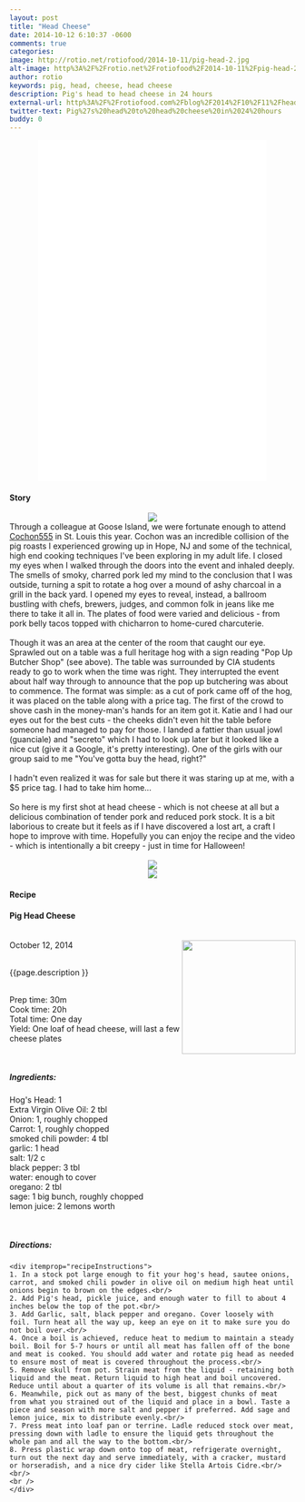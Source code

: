 ```yaml
---
layout: post
title: "Head Cheese"
date: 2014-10-12 6:10:37 -0600
comments: true
categories: 
image: http://rotio.net/rotiofood/2014-10-11/pig-head-2.jpg
alt-image: http%3A%2F%2Frotio.net%2Frotiofood%2F2014-10-11%2Fpig-head-2.jpg
author: rotio
keywords: pig, head, cheese, head cheese
description: Pig's head to head cheese in 24 hours
external-url: http%3A%2F%2Frotiofood.com%2Fblog%2F2014%2F10%2F11%2Fhead-cheese%2F
twitter-text: Pig%27s%20head%20to%20head%20cheese%20in%2024%20hours
buddy: 0
---
```

<!-- more -->
<center><iframe width="80%" height="600" src="//www.youtube.com/embed/FrxGD3B5K7g" frameborder="0" allowfullscreen></iframe></center>
<a href="https://plus.google.com/107103100819027957630?rel=author" style="display:none">{{page.author }}</a>

<h4>Story</b> </h4>
 <div>
	<p>
	  <center><img itemprop="image" src="http://rotio.net/rotiofood/2014-10-11/pig-full-1.jpg" /></center>
	Through a colleague at Goose Island, we were fortunate enough to attend <a href="http://cochon555.com/">Cochon555</a> in St. Louis this year. Cochon was an incredible collision of the pig roasts I experienced growing up in Hope, NJ and some of the technical, high end cooking techniques I've been exploring in my adult life. I closed my eyes when I walked through the doors into the event and inhaled deeply. The smells of smoky, charred pork led my mind to the conclusion that I was outside, turning a spit to rotate a hog over a mound of ashy charcoal in a grill in the back yard. I opened my eyes to reveal, instead, a ballroom bustling with chefs, brewers, judges, and common folk in jeans like me there to take it all in. The plates of food were varied and delicious - from pork belly tacos topped with chicharron to home-cured charcuterie.
<br/><br/>Though it was an area at the center of the room that caught our eye. Sprawled out on a table was a full heritage hog with a sign reading "Pop Up Butcher Shop" (see above). The table was surrounded by CIA students ready to go to work when the time was right. They interrupted the event about half way through to announce that the pop up butchering was about to commence. The format was simple: as a cut of pork came off of the hog, it was placed on the table along with a price tag. The first of the crowd to shove cash in the money-man's hands for an item got it. Katie and I had our eyes out for the best cuts - the cheeks didn't even hit the table before someone had managed to pay for those. I landed a fattier than usual jowl (guanciale) and "secreto" which I had to look up later but it looked like a nice cut (give it a Google, it's pretty interesting). One of the girls with our group said to me "You've gotta buy the head, right?"
<br/><br/> I hadn't even realized it was for sale but there it was staring up at me, with a $5 price tag. I had to take him home... 
<br/><br/>So here is my first shot at head cheese - which is not cheese at all but a delicious combination of tender pork and reduced pork stock. It is a bit laborious to create but it feels as if I have discovered a lost art, a craft I hope to improve with time. Hopefully you can enjoy the recipe and the video - which is intentionally a bit creepy - just in time for Halloween!
<br/><br/><center><img itemprop="image" src="http://rotio.net/rotiofood/2014-10-11/head-cheese-plated.jpg" /></center>
<center><img itemprop="image" src="http://rotio.net/rotiofood/2014-10-11/pig-head-cheese.jpg" /></center>

</p> 
 </div>
<h4>Recipe</b> </h4> 
  <div itemscope itemtype="http://schema.org/Recipe" >
  <h4 itemprop="name">Pig Head Cheese</h4>
  
  <br />
    October 12, 2014</time>
  <img itemprop="image" width="200px" align="right" src="http://rotio.net/rotiofood/2014-10-11/head-cheese-plated.jpg" />
  
  <br /><span itemprop="description">{{page.description }}</span><br />

  <br />Prep time: <time datetime="PT0H30M" itemprop="prepTime">30m</time>
  <br />Cook time: <time datetime="PT20H0M" itemprop="cookTime">20h</time>
  <br />Total time: <time datetime="PT20H30M" itemprop="totalTime">One day</time>
  <br />Yield: <span itemprop="recipeYield">One loaf of head cheese, will last a few cheese plates</span>
  
  <br/>
 <h5>Ingredients:</h5>
	<span itemprop="ingredients" itemscope itemtype="http://schema.org/ingredients">
	  <span itemprop="name">Hog's Head</span>: 
	  <span itemprop="amount">1</span>
	</span><br />
	<span itemprop="ingredients" itemscope itemtype="http://schema.org/ingredients">
	  <span itemprop="name">Extra Virgin Olive Oil</span>: 
	  <span itemprop="amount">2 tbl</span>
	</span><br />
	<span itemprop="ingredients" itemscope itemtype="http://schema.org/ingredients">
	  <span itemprop="name">Onion</span>: 
	  <span itemprop="amount">1</span>, roughly chopped
	</span><br />
	<span itemprop="ingredients" itemscope itemtype="http://schema.org/ingredients">
	  <span itemprop="name">Carrot</span>: 
	  <span itemprop="amount">1</span>, roughly chopped
	</span><br />
	<span itemprop="ingredients" itemscope itemtype="http://schema.org/ingredients">
	  <span itemprop="name">smoked chili powder</span>: 
	  <span itemprop="amount">4 tbl</span>
	</span><br />
	<span itemprop="ingredients" itemscope itemtype="http://schema.org/ingredients">
	  <span itemprop="name">garlic</span>: 
	  <span itemprop="amount">1 head</span>
	</span><br />
	<span itemprop="ingredients" itemscope itemtype="http://schema.org/ingredients">
	  <span itemprop="name">salt</span>: 
	  <span itemprop="amount">1/2 c</span>
	</span><br />
	<span itemprop="ingredients" itemscope itemtype="http://schema.org/ingredients">
	  <span itemprop="name">black pepper</span>: 
	  <span itemprop="amount">3 tbl</span>
	</span><br />
	<span itemprop="ingredients" itemscope itemtype="http://schema.org/ingredients">
	  <span itemprop="name">water</span>: 
	  <span itemprop="amount">enough to cover</span>
	</span><br />
	<span itemprop="ingredients" itemscope itemtype="http://schema.org/ingredients">
	  <span itemprop="name">oregano</span>: 
	  <span itemprop="amount">2 tbl</span>
	</span><br />
	<span itemprop="ingredients" itemscope itemtype="http://schema.org/ingredients">
	  <span itemprop="name">sage</span>: 
	  <span itemprop="amount">1 big bunch</span>, roughly chopped
	</span><br />
	<span itemprop="ingredients" itemscope itemtype="http://schema.org/ingredients">
	  <span itemprop="name">lemon juice</span>: 
	  <span itemprop="amount">2 lemons worth</span>
	</span><br />
	
  <br /><h5>Directions:</h5>
	
    <div itemprop="recipeInstructions">
	1. In a stock pot large enough to fit your hog's head, sautee onions, carrot, and smoked chili powder in olive oil on medium high heat until onions begin to brown on the edges.<br/>
	2. Add Pig's head, pickle juice, and enough water to fill to about 4 inches below the top of the pot.<br/>
	3. Add Garlic, salt, black pepper and oregano. Cover loosely with foil. Turn heat all the way up, keep an eye on it to make sure you do not boil over.<br/>
	4. Once a boil is achieved, reduce heat to medium to maintain a steady boil. Boil for 5-7 hours or until all meat has fallen off of the bone and meat is cooked. You should add water and rotate pig head as needed to ensure most of meat is covered throughout the process.<br/>
	5. Remove skull from pot. Strain meat from the liquid - retaining both liquid and the meat. Return liquid to high heat and boil uncovered. Reduce until about a quarter of its volume is all that remains.<br/>
	6. Meanwhile, pick out as many of the best, biggest chunks of meat from what you strained out of the liquid and place in a bowl. Taste a piece and season with more salt and pepper if preferred. Add sage and lemon juice, mix to distribute evenly.<br/>
	7. Press meat into loaf pan or terrine. Ladle reduced stock over meat, pressing down with ladle to ensure the liquid gets throughout the whole pan and all the way to the bottom.<br/>
	8. Press plastic wrap down onto top of meat, refrigerate overnight, turn out the next day and serve immediately, with a cracker, mustard or horseradish, and a nice dry cider like Stella Artois Cidre.<br/>
	<br/> 
	<br />
	</div>

</div>
</div>
<script>
	$( "#accordion" ).accordion({
	collapsible: true,
	active: false,
	heightStyle: "content"});
</script>

